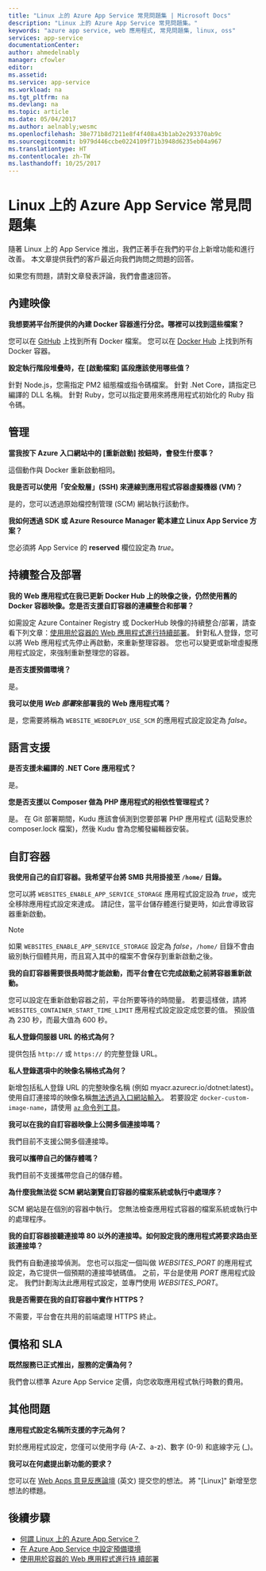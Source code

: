 ```yaml
---
title: "Linux 上的 Azure App Service 常見問題集 | Microsoft Docs"
description: "Linux 上的 Azure App Service 常見問題集。"
keywords: "azure app service, web 應用程式, 常見問題集, linux, oss"
services: app-service
documentationCenter: 
author: ahmedelnably
manager: cfowler
editor: 
ms.assetid: 
ms.service: app-service
ms.workload: na
ms.tgt_pltfrm: na
ms.devlang: na
ms.topic: article
ms.date: 05/04/2017
ms.author: aelnably;wesmc
ms.openlocfilehash: 38e771b8d7211e8f4f408a43b1ab2e293370ab9c
ms.sourcegitcommit: b979d446ccbe0224109f71b3948d6235eb04a967
ms.translationtype: HT
ms.contentlocale: zh-TW
ms.lasthandoff: 10/25/2017
---
```

# <a name="azure-app-service-on-linux-faq"></a>Linux 上的 Azure App Service 常見問題集

隨著 Linux 上的 App Service 推出，我們正著手在我們的平台上新增功能和進行改善。 本文章提供我們的客戶最近向我們詢問之問題的回答。

如果您有問題，請對文章發表評論，我們會盡速回答。

## <a name="built-in-images"></a>內建映像

**我想要將平台所提供的內建 Docker 容器進行分岔。哪裡可以找到這些檔案？**

您可以在 [GitHub](https://github.com/azure-app-service) 上找到所有 Docker 檔案。 您可以在 [Docker Hub](https://hub.docker.com/u/appsvc/) 上找到所有 Docker 容器。

**設定執行階段堆疊時，在 [啟動檔案] 區段應該使用哪些值？**

針對 Node.js，您需指定 PM2 組態檔或指令碼檔案。 針對 .Net Core，請指定已編譯的 DLL 名稱。 針對 Ruby，您可以指定要用來將應用程式初始化的 Ruby 指令碼。

## <a name="management"></a>管理

**當我按下 Azure 入口網站中的 [重新啟動] 按鈕時，會發生什麼事？**

這個動作與 Docker 重新啟動相同。

**我是否可以使用「安全殼層」(SSH) 來連線到應用程式容器虛擬機器 (VM)？**

是的，您可以透過原始檔控制管理 (SCM) 網站執行該動作。

**我如何透過 SDK 或 Azure Resource Manager 範本建立 Linux App Service 方案？**

您必須將 App Service 的 **reserved** 欄位設定為 *true*。

## <a name="continuous-integration-and-deployment"></a>持續整合及部署

**我的 Web 應用程式在我已更新 Docker Hub 上的映像之後，仍然使用舊的 Docker 容器映像。您是否支援自訂容器的連續整合和部署？**

如需設定 Azure Container Registry 或 DockerHub 映像的持續整合/部署，請查看下列文章：[使用用於容器的 Web 應用程式進行持續部署](./app-service-linux-ci-cd.md)。 針對私人登錄，您可以將 Web 應用程式先停止再啟動，來重新整理容器。 您也可以變更或新增虛擬應用程式設定，來強制重新整理您的容器。

**是否支援預備環境？**

是。

**我可以使用 *Web 部署*來部署我的 Web 應用程式嗎？**

是，您需要將稱為 `WEBSITE_WEBDEPLOY_USE_SCM` 的應用程式設定設定為 *false*。

## <a name="language-support"></a>語言支援

**是否支援未編譯的 .NET Core 應用程式？**

是。

**您是否支援以 Composer 做為 PHP 應用程式的相依性管理程式？**

是。 在 Git 部署期間，Kudu 應該會偵測到您要部署 PHP 應用程式 (這點受惠於 composer.lock 檔案)，然後 Kudu 會為您觸發編輯器安裝。

## <a name="custom-containers"></a>自訂容器

**我使用自己的自訂容器。我希望平台將 SMB 共用掛接至 `/home/` 目錄。**

您可以將 `WEBSITES_ENABLE_APP_SERVICE_STORAGE` 應用程式設定設為 *true*，或完全移除應用程式設定來達成。 請記住，當平台儲存體進行變更時，如此會導致容器重新啟動。 

>[!NOTE]
>如果 `WEBSITES_ENABLE_APP_SERVICE_STORAGE` 設定為 *false*，`/home/` 目錄不會由級別執行個體共用，而且寫入其中的檔案不會保存到重新啟動之後。

**我的自訂容器需要很長時間才能啟動，而平台會在它完成啟動之前將容器重新啟動。**

您可以設定在重新啟動容器之前，平台所要等待的時間量。 若要這樣做，請將 `WEBSITES_CONTAINER_START_TIME_LIMIT` 應用程式設定設定成您要的值。 預設值為 230 秒，而最大值為 600 秒。

**私人登錄伺服器 URL 的格式為何？**

提供包括 `http://` 或 `https://` 的完整登錄 URL。

**私人登錄選項中的映像名稱格式為何？**

新增包括私人登錄 URL 的完整映像名稱 (例如 myacr.azurecr.io/dotnet:latest)。 使用自訂連接埠的映像名稱[無法透過入口網站輸入](https://feedback.azure.com/forums/169385-web-apps/suggestions/31304650)。 若要設定 `docker-custom-image-name`，請使用 [`az` 命令列工具](https://docs.microsoft.com/cli/azure/webapp/config/container?view=azure-cli-latest#az_webapp_config_container_set)。

**我可以在我的自訂容器映像上公開多個連接埠嗎？**

我們目前不支援公開多個連接埠。

**我可以攜帶自己的儲存體嗎？**

我們目前不支援攜帶您自己的儲存體。

**為什麼我無法從 SCM 網站瀏覽自訂容器的檔案系統或執行中處理序？**

SCM 網站是在個別的容器中執行。 您無法檢查應用程式容器的檔案系統或執行中的處理程序。

**我的自訂容器接聽連接埠 80 以外的連接埠。如何設定我的應用程式將要求路由至該連接埠？**

我們有自動連接埠偵測。 您也可以指定一個叫做 *WEBSITES_PORT* 的應用程式設定，為它提供一個預期的連接埠號碼值。 之前，平台是使用 *PORT* 應用程式設定。 我們計劃淘汰此應用程式設定，並專門使用 *WEBSITES_PORT*。

**我是否需要在我的自訂容器中實作 HTTPS？**

不需要，平台會在共用的前端處理 HTTPS 終止。

## <a name="pricing-and-sla"></a>價格和 SLA

**既然服務已正式推出，服務的定價為何？**

我們會以標準 Azure App Service 定價，向您收取應用程式執行時數的費用。

## <a name="other-questions"></a>其他問題

**應用程式設定名稱所支援的字元為何？**

對於應用程式設定，您僅可以使用字母 (A-Z、a-z)、數字 (0-9) 和底線字元 (_)。

**我可以在何處提出新功能的要求？**

您可以在 [Web Apps 意見反應論壇](https://aka.ms/webapps-uservoice) (英文) 提交您的想法。 將 "[Linux]" 新增至您想法的標題。

## <a name="next-steps"></a>後續步驟

* [何謂 Linux 上的 Azure App Service？](app-service-linux-intro.md)
* [在 Azure App Service 中設定預備環境](../../app-service/web-sites-staged-publishing.md?toc=%2fazure%2fapp-service%2fcontainers%2ftoc.json)
* [使用用於容器的 Web 應用程式進行持 續部署](./app-service-linux-ci-cd.md)
